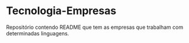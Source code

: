 # Tecnologia-Empresas
Repositório contendo README que tem as empresas que trabalham com determinadas linguagens.
